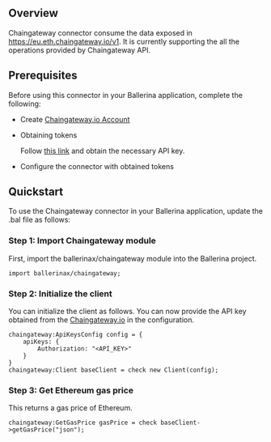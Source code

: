## Overview

 Chaingateway connector consume the data exposed in https://eu.eth.chaingateway.io/v1. It is currently supporting the all the operations provided by Chaingateway API.

## Prerequisites
Before using this connector in your Ballerina application, complete the following:
* Create [Chaingateway.io Account](https://chaingateway.io/register)
* Obtaining tokens

    Follow [this link](https://chaingateway.io/account) and obtain the necessary API key.

* Configure the connector with obtained tokens

## Quickstart

To use the Chaingateway connector in your Ballerina application, update the .bal file as follows:

### Step 1: Import Chaingateway module
First, import the ballerinax/chaingateway module into the Ballerina project.
```ballerina
import ballerinax/chaingateway;
```
### Step 2: Initialize the client
You can initialize the client as follows. You can now provide the API key obtained from the [Chaingateway.io](https://chaingateway.io/account) in the configuration.
```ballerina
chaingateway:ApiKeysConfig config = {
    apiKeys: {
        Authorization: "<API_KEY>"
    }
}
chaingateway:Client baseClient = check new Client(config);
```
### Step 3: Get Ethereum gas price
This returns a gas price of Ethereum.
```ballerina
chaingateway:GetGasPrice gasPrice = check baseClient->getGasPrice("json");
``` 
